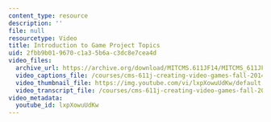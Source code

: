 ```yaml
---
content_type: resource
description: ''
file: null
resourcetype: Video
title: Introduction to Game Project Topics
uid: 2fbb9b01-9670-c1a3-5b6a-c3dc8e7cea4d
video_files:
  archive_url: https://archive.org/download/MITCMS.611JF14/MITCMS_611JF14_HelloWaves_300k.mp4
  video_captions_file: /courses/cms-611j-creating-video-games-fall-2014/e679adb08dae519dbd4574da5f635bfb_lxpXowuUdKw.vtt
  video_thumbnail_file: https://img.youtube.com/vi/lxpXowuUdKw/default.jpg
  video_transcript_file: /courses/cms-611j-creating-video-games-fall-2014/cac2c453efbb8ada704f1ad3546b8d84_lxpXowuUdKw.pdf
video_metadata:
  youtube_id: lxpXowuUdKw
---
```

